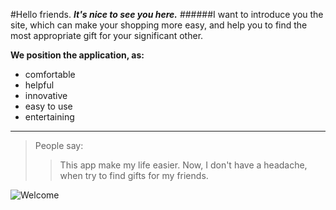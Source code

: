 #Hello friends. 
___It's nice to see you here.___
######I want to introduce you the site, which can make your shopping more easy, and help you to find the most appropriate gift for your significant other.

__We position the application, as:__
 + comfortable
 + helpful 
 + innovative
 + easy to use 
 + entertaining 

 ***
 
 > People say:
 >> This app make my life easier. 
 >>Now, I don't have a headache, when try to find gifts for my friends.

![Welcome](./src/img/gift.jpeg)



